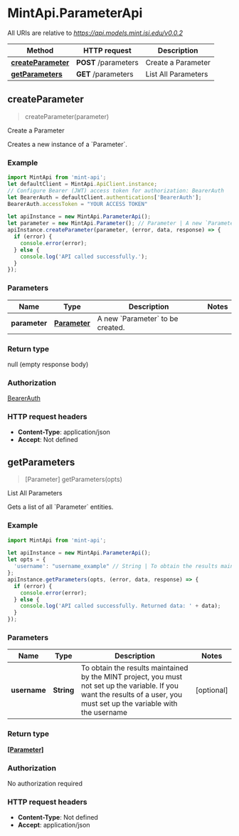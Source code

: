 # MintApi.ParameterApi

All URIs are relative to *https://api.models.mint.isi.edu/v0.0.2*

Method | HTTP request | Description
------------- | ------------- | -------------
[**createParameter**](ParameterApi.md#createParameter) | **POST** /parameters | Create a Parameter
[**getParameters**](ParameterApi.md#getParameters) | **GET** /parameters | List All Parameters



## createParameter

> createParameter(parameter)

Create a Parameter

Creates a new instance of a &#x60;Parameter&#x60;.

### Example

```javascript
import MintApi from 'mint-api';
let defaultClient = MintApi.ApiClient.instance;
// Configure Bearer (JWT) access token for authorization: BearerAuth
let BearerAuth = defaultClient.authentications['BearerAuth'];
BearerAuth.accessToken = "YOUR ACCESS TOKEN"

let apiInstance = new MintApi.ParameterApi();
let parameter = new MintApi.Parameter(); // Parameter | A new `Parameter` to be created.
apiInstance.createParameter(parameter, (error, data, response) => {
  if (error) {
    console.error(error);
  } else {
    console.log('API called successfully.');
  }
});
```

### Parameters


Name | Type | Description  | Notes
------------- | ------------- | ------------- | -------------
 **parameter** | [**Parameter**](Parameter.md)| A new &#x60;Parameter&#x60; to be created. | 

### Return type

null (empty response body)

### Authorization

[BearerAuth](../README.md#BearerAuth)

### HTTP request headers

- **Content-Type**: application/json
- **Accept**: Not defined


## getParameters

> [Parameter] getParameters(opts)

List All Parameters

Gets a list of all &#x60;Parameter&#x60; entities.

### Example

```javascript
import MintApi from 'mint-api';

let apiInstance = new MintApi.ParameterApi();
let opts = {
  'username': "username_example" // String | To obtain the results maintained by the MINT project, you must not set up the variable. If you want the results of a user, you must set up the variable with the username
};
apiInstance.getParameters(opts, (error, data, response) => {
  if (error) {
    console.error(error);
  } else {
    console.log('API called successfully. Returned data: ' + data);
  }
});
```

### Parameters


Name | Type | Description  | Notes
------------- | ------------- | ------------- | -------------
 **username** | **String**| To obtain the results maintained by the MINT project, you must not set up the variable. If you want the results of a user, you must set up the variable with the username | [optional] 

### Return type

[**[Parameter]**](Parameter.md)

### Authorization

No authorization required

### HTTP request headers

- **Content-Type**: Not defined
- **Accept**: application/json

